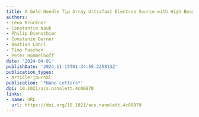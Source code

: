 ```yaml
---
title: A Gold Needle Tip Array Ultrafast Electron Source with High Beam Quality
authors:
- Leon Brückner
- Constantin Nauk
- Philip Dienstbier
- Constanze Gerner
- Bastian Löhrl
- Timo Paschen
- Peter Hommelhoff
date: '2024-04-01'
publishDate: '2024-11-15T01:34:55.225813Z'
publication_types:
- article-journal
publication: '*Nano Letters*'
doi: 10.1021/acs.nanolett.4c00870
links:
- name: URL
  url: https://doi.org/10.1021/acs.nanolett.4c00870
---
```


